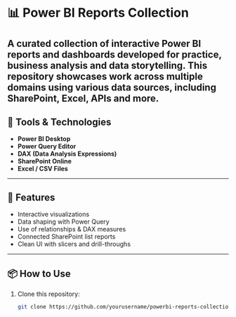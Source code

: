 # 📊 Power BI Reports Collection

A curated collection of interactive Power BI reports and dashboards developed for practice, business analysis and data storytelling. This repository showcases work across multiple domains using various data sources, including SharePoint, Excel, APIs and more.
---

## 🧰 Tools & Technologies

- **Power BI Desktop**
- **Power Query Editor**
- **DAX (Data Analysis Expressions)**
- **SharePoint Online**
- **Excel / CSV Files**

---

## 🚀 Features

- Interactive visualizations
- Data shaping with Power Query
- Use of relationships & DAX measures
- Connected SharePoint list reports
- Clean UI with slicers and drill-throughs

---

## 📦 How to Use

1. Clone this repository:
   ```bash
   git clone https://github.com/yourusername/powerbi-reports-collection.git
